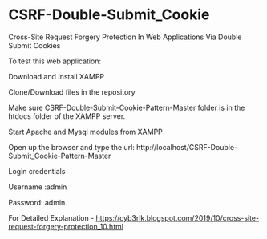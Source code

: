 # CSRF-Double-Submit_Cookie
Cross-Site Request Forgery Protection In Web Applications Via Double Submit Cookies

To test this web application:

Download and Install XAMPP

Clone/Download files in the repository

Make sure CSRF-Double-Submit-Cookie-Pattern-Master folder is in the htdocs folder of the XAMPP server.

Start Apache and Mysql modules from XAMPP

Open up the browser and type the url: http://localhost/CSRF-Double-Submit_Cookie-Pattern-Master

Login credentials

Username :admin

Password: admin

For Detailed Explanation - https://cyb3rlk.blogspot.com/2019/10/cross-site-request-forgery-protection_10.html
